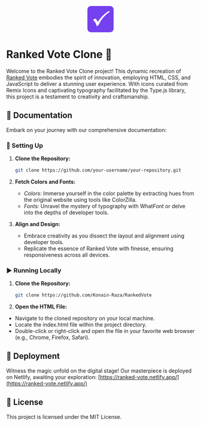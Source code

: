 <p align="center">
  <img src="./Assets/Images/fav-icon.png" alt="Ranked Vote Clone Logo" width="70" height="70">
</p>

# Ranked Vote Clone 🚀

Welcome to the Ranked Vote Clone project! This dynamic recreation of [Ranked Vote](https://rankedvote.co/) embodies the spirit of innovation, employing HTML, CSS, and JavaScript to deliver a stunning user experience. With icons curated from Remix Icons and captivating typography facilitated by the Type.js library, this project is a testament to creativity and craftsmanship.

## 📄 Documentation

Embark on your journey with our comprehensive documentation:

### 🔧 Setting Up

1. **Clone the Repository:**
   ```bash
   git clone https://github.com/your-username/your-repository.git
   ```
   
2. **Fetch Colors and Fonts:**
   - *Colors:* Immerse yourself in the color palette by extracting hues from the original website using tools like ColorZilla.
   - *Fonts:* Unravel the mystery of typography with WhatFont or delve into the depths of developer tools.

3. **Align and Design:**
   - Embrace creativity as you dissect the layout and alignment using developer tools.
   - Replicate the essence of Ranked Vote with finesse, ensuring responsiveness across all devices.

### ▶️ Running Locally

1. **Clone the Repository:**
   ```bash
   git clone https://github.com/Konain-Raza/RankedVote
   ```

2. **Open the HTML File:**
 - Navigate to the cloned repository on your local machine.
 - Locate the index.html file within the project directory.
 - Double-click or right-click and open the file in your favorite web browser (e.g., Chrome, Firefox, Safari).



## 🚀 Deployment

Witness the magic unfold on the digital stage! Our masterpiece is deployed on Netlify, awaiting your exploration: [https://ranked-vote.netlify.app/](https://ranked-vote.netlify.app/)

## 📝 License
This project is licensed under the MIT License.
